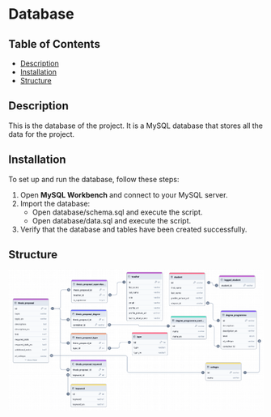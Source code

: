 # Database

## Table of Contents
- [Description](#description)
- [Installation](#installation)
- [Structure](#project-structure)

## Description
This is the database of the project. It is a MySQL database that stores all the data for the project.

## Installation
To set up and run the database, follow these steps: 
1. Open **MySQL Workbench** and connect to your MySQL server.
2. Import the database:
    - Open database/schema.sql and execute the script.
    - Open database/data.sql and execute the script.
3. Verify that the database and tables have been created successfully.

## Structure
![Database Schema Overview](./images/db.png)